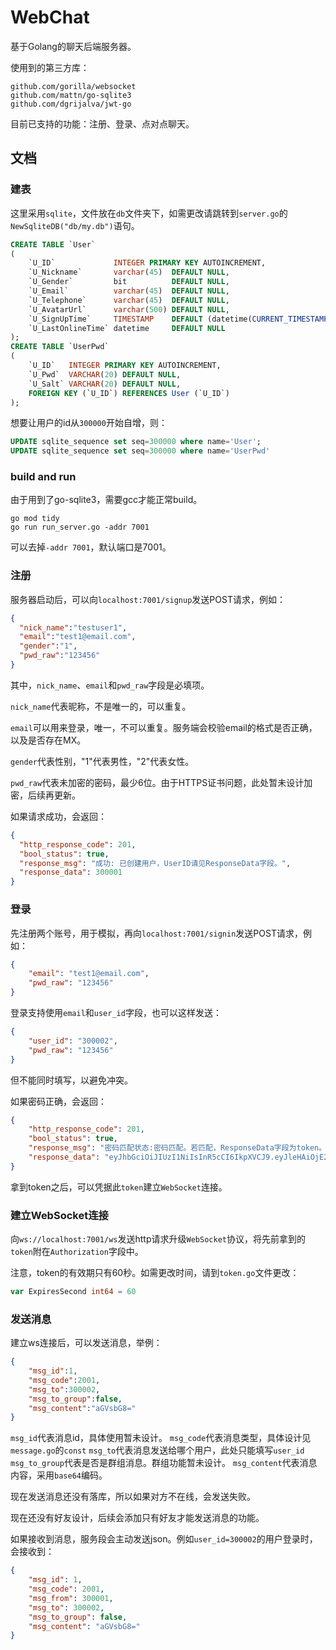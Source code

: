 # WebChat

基于Golang的聊天后端服务器。

使用到的第三方库：
```
github.com/gorilla/websocket
github.com/mattn/go-sqlite3
github.com/dgrijalva/jwt-go
```

目前已支持的功能：注册、登录、点对点聊天。

## 文档

### 建表
这里采用`sqlite`，文件放在`db`文件夹下，如需更改请跳转到`server.go`的`NewSqliteDB("db/my.db")`语句。

```sql
CREATE TABLE `User`
(
    `U_ID`             INTEGER PRIMARY KEY AUTOINCREMENT,
    `U_Nickname`       varchar(45)  DEFAULT NULL,
    `U_Gender`         bit          DEFAULT NULL,
    `U_Email`          varchar(45)  DEFAULT NULL,
    `U_Telephone`      varchar(45)  DEFAULT NULL,
    `U_AvatarUrl`      varchar(500) DEFAULT NULL,
    `U_SignUpTime`     TIMESTAMP    DEFAULT (datetime(CURRENT_TIMESTAMP, 'localtime')),
    `U_LastOnlineTime` datetime     DEFAULT NULL
);
CREATE TABLE `UserPwd`
(
    `U_ID`   INTEGER PRIMARY KEY AUTOINCREMENT,
    `U_Pwd`  VARCHAR(20) DEFAULT NULL,
    `U_Salt` VARCHAR(20) DEFAULT NULL,
    FOREIGN KEY (`U_ID`) REFERENCES User (`U_ID`)
);
```
想要让用户的id从`300000`开始自增，则：
```sql
UPDATE sqlite_sequence set seq=300000 where name='User';
UPDATE sqlite_sequence set seq=300000 where name='UserPwd'
```

### build and run

由于用到了go-sqlite3，需要gcc才能正常build。

```shell
go mod tidy
go run run_server.go -addr 7001
```

可以去掉`-addr 7001`，默认端口是7001。

### 注册

服务器启动后，可以向`localhost:7001/signup`发送POST请求，例如：

```json
{
  "nick_name":"testuser1",
  "email":"test1@email.com",
  "gender":"1",
  "pwd_raw":"123456"
}
```

其中，`nick_name`、`email`和`pwd_raw`字段是必填项。

`nick_name`代表昵称，不是唯一的，可以重复。

`email`可以用来登录，唯一，不可以重复。服务端会校验email的格式是否正确，以及是否存在MX。

`gender`代表性别，"1"代表男性，"2"代表女性。

`pwd_raw`代表未加密的密码，最少6位。由于HTTPS证书问题，此处暂未设计加密，后续再更新。

如果请求成功，会返回：

```json
{
  "http_response_code": 201,
  "bool_status": true,
  "response_msg": "成功: 已创建用户，UserID请见ResponseData字段。",
  "response_data": 300001
}
```

### 登录
先注册两个账号，用于模拟，再向`localhost:7001/signin`发送POST请求，例如：
```json
{
    "email": "test1@email.com",
    "pwd_raw": "123456"
}
```
登录支持使用`email`和`user_id`字段，也可以这样发送：
```json
{
    "user_id": "300002",
    "pwd_raw": "123456"
}
```
但不能同时填写，以避免冲突。

如果密码正确，会返回：

```json
{
    "http_response_code": 201,
    "bool_status": true,
    "response_msg": "密码匹配状态:密码匹配。若匹配，ResponseData字段为token。",
    "response_data": "eyJhbGciOiJIUzI1NiIsInR5cCI6IkpXVCJ9.eyJleHAiOjE2NjkyNzQ5NTksImlzcyI6InNlcnZlciIsInN1YiI6IjMwMDAwMSJ9.kucmgw2JHmTVBe4khJliYne9H4xylwlTrL3fiqYzgGM"
}
```

拿到token之后，可以凭据此`token`建立`WebSocket`连接。

### 建立WebSocket连接

向`ws://localhost:7001/ws`发送http请求升级`WebSocket`协议，将先前拿到的`token`附在`Authorization`字段中。

注意，token的有效期只有60秒。如需更改时间，请到`token.go`文件更改：

```go
var ExpiresSecond int64 = 60
```

### 发送消息

建立ws连接后，可以发送消息，举例：

```json
{
    "msg_id":1,
    "msg_code":2001,
    "msg_to":300002,
    "msg_to_group":false,
    "msg_content":"aGVsbG8="
}
```

`msg_id`代表消息id，具体使用暂未设计。
`msg_code`代表消息类型，具体设计见`message.go`的`const`
`msg_to`代表消息发送给哪个用户，此处只能填写`user_id`
`msg_to_group`代表是否是群组消息。群组功能暂未设计。
`msg_content`代表消息内容，采用`base64`编码。

现在发送消息还没有落库，所以如果对方不在线，会发送失败。

现在还没有好友设计，后续会添加只有好友才能发送消息的功能。

如果接收到消息，服务段会主动发送json。例如`user_id=300002`的用户登录时，会接收到：
```json
{
    "msg_id": 1,
    "msg_code": 2001,
    "msg_from": 300001,
    "msg_to": 300002,
    "msg_to_group": false,
    "msg_content": "aGVsbG8="
}
```